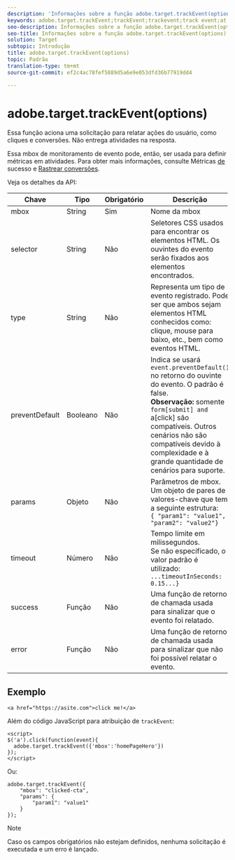 ```yaml
---
description: 'Informações sobre a função adobe.target.trackEvent(options) para at.js. '
keywords: adobe.target.trackEvent;trackEvent;trackevent;track event;at.js;funções;função;previrPadrão;prevenir padrão;prevenir padrão
seo-description: Informações sobre a função adobe.target.trackEvent(options) da biblioteca at.js de JavaScript do Adobe Target.
seo-title: Informações sobre a função adobe.target.trackEvent(options) da biblioteca at.js de JavaScript do Adobe Target.
solution: Target
subtopic: Introdução
title: adobe.target.trackEvent(options)
topic: Padrão
translation-type: tm+mt
source-git-commit: ef2c4ac78fef5889d5a6e9e053dfd36b77919dd4

---
```



# adobe.target.trackEvent(options)

Essa função aciona uma solicitação para relatar ações do usuário, como cliques e conversões. Não entrega atividades na resposta.

Essa mbox de monitoramento de evento pode, então, ser usada para definir métricas em atividades. Para obter mais informações, consulte Métricas [de](../../c-activities/r-success-metrics/success-metrics.md#reference_D011575C85DA48E989A244593D9B9924) sucesso e [Rastrear conversões](../../c-implementing-target/c-implementing-target-for-client-side-web/how-to-deployatjs/implementing-target-without-a-tag-manager.md#task_E85D2F64FEB84201A594F2288FABF053).

Veja os detalhes da API:

| Chave | Tipo | Obrigatório | Descrição |
|--- |--- |--- |--- |
| mbox | String | Sim | Nome da mbox |
| selector | String | Não | Seletores CSS usados para encontrar os elementos HTML. Os ouvintes do evento serão fixados aos elementos encontrados. |
| type | String | Não | Representa um tipo de evento registrado. Pode ser que ambos sejam elementos HTML conhecidos como: clique, mouse para baixo, etc., bem como eventos HTML. |
| preventDefault | Booleano | Não | Indica se usará `event.preventDefault()` no retorno do ouvinte do evento. O padrão é false.<br>**Observação:** somente `form[submit] and `a[click] são compatíveis. Outros cenários não são compatíveis devido à complexidade e à grande quantidade de cenários para suporte. |
| params | Objeto | Não | Parâmetros de mbox. Um objeto de pares de valores-chave que tem a seguinte estrutura:<br>`{ "param1": "value1", "param2": "value2"}` |
| timeout | Número | Não | Tempo limite em milissegundos.<br>Se não especificado, o valor padrão é utilizado:<br>`...timeoutInSeconds: 0.15...}` |
| success | Função | Não | Uma função de retorno de chamada usada para sinalizar que o evento foi relatado. |
| error | Função | Não | Uma função de retorno de chamada usada para sinalizar que não foi possível relatar o evento. |

## Exemplo

```
<a href="https://asite.com">click me!</a> 
```

Além do código JavaScript para atribuição de `trackEvent`:

```
<script> 
$('a').click(function(event){ 
  adobe.target.trackEvent({'mbox':'homePageHero'}) 
}); 
</script> 
```

Ou:

```
adobe.target.trackEvent({ 
    "mbox": "clicked-cta", 
    "params": { 
        "param1": "value1" 
    } 
});
```

>[!NOTE]
>
>Caso os campos obrigatórios não estejam definidos, nenhuma solicitação é executada e um erro é lançado.